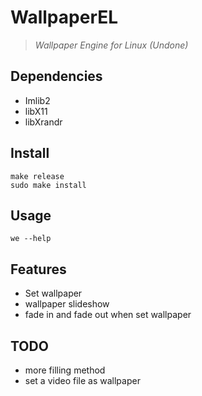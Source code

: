 # WallpaperEL

> *Wallpaper Engine for Linux (Undone)*

## Dependencies

- Imlib2
- libX11
- libXrandr

## Install

```shell
make release
sudo make install
```

## Usage

```shell
we --help
```

## Features

- Set wallpaper
- wallpaper slideshow
- fade in and fade out when set wallpaper

## TODO

- more filling method
- set a video file as wallpaper


